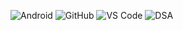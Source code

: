 ![Android](https://img.shields.io/badge/Android-Kotlin-green?logo=android)
![GitHub](https://img.shields.io/badge/GitHub-ritesh--chauhan0x1-181717?logo=github)
![VS Code](https://img.shields.io/badge/Code-VS%20Code-blue?logo=visual-studio-code)
![DSA](https://img.shields.io/badge/DSA-LeetCode-orange?logo=leetcode)
